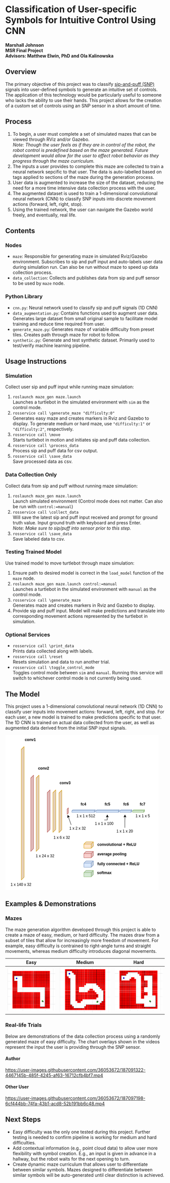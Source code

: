 # Classification of User-specific Symbols for Intuitive Control Using CNN
**Marshall Johnson**  
**MSR Final Project**  
**Advisors: Matthew Elwin, PhD and Ola Kalinowska**  

## Overview
The primary objective of this project was to classify [sip-and-puff (SNP)](https://www.orin.com/access/sip_puff/#Sip/Puff%20Breeze) signals into user-defined symbols to generate an intuitive set of controls. The application of this technology would be particularly useful to someone who lacks the ability to use their hands. This project allows for the creation of a custom set of controls using an SNP sensor in a short amount of time. 

## Process
1. To begin, a user must complete a set of simulated mazes that can be viewed through RViz and/or Gazebo.   
*Note: Though the user feels as if they are in control of the robot, the robot control is predefined based on the maze generated. Future development would allow for the user to affect robot behavior as they progress through the maze curriculum.*
2. The inputs a user provides to complete this maze are collected to train a neural network sepcific to that user. The data is auto-labelled based on tags applied to sections of the maze during the generation process.
3. User data is augmented to increase the size of the dataset, reducing the need for a more time intensive data collection process with the user. 
4. The augmented dataset is used to train a 1-dimensional convolutional neural network (CNN) to classify SNP inputs into discrete movement actions (forward, left, right, stop).
5. Using the trained network, the user can navigate the Gazebo world freely, and eventually, real life.

## Contents

### Nodes
- `maze`: Responsible for generating maze in simulated Rviz/Gazebo environment. Subscribes to sip and puff input and auto-labels user data during simulation run. Can also be run without maze to speed up data collection process. 
- `data_collection`: Collects and publishes data from sip and puff sensor to be used by `maze` node.

### Python Library
- `cnn.py`: Neural network used to classify sip and puff signals (1D CNN)
- `data_augmentation.py`: Contains functions used to augment user data. Generates large dataset from small original sample to facilitate model training and reduce time required from user.
- `generate_maze.py`: Generates maze of variable difficulty from preset tiles. Creates path through maze for robot to follow.
- `synthetic.py`: Generate and test synthetic dataset. Primarily used to test/verify machine learning pipeline.

## Usage Instructions
### Simulation
Collect user sip and puff input while running maze simulation:  
1. `roslaunch maze_gen maze.launch`  
Launches a turtlebot in the simulated environment with `sim` as the control mode.
2. `rosservice call \generate_maze "difficulty:0"`    
Generates easy maze and creates markers in Rviz and Gazebo to display. To generate medium or hard maze, use `"difficulty:1"` or `"difficulty:2"`, respectively.
3. `rosservice call \move`  
Starts turtlebot in motion and initiates sip and puff data collection.
4. `rosservice call \process_data`  
Process sip and puff data for csv output.
5. `rosservice call \save_data`  
Save processed data as csv.

### Data Collection Only
Collect data from sip and puff without running maze simulation:  
1. `roslaunch maze_gen maze.launch`  
Launch simulated environment (Control mode does not matter. Can also be run with `control:=manual`)  
2. `rosservice call \collect_data`  
Will save the latest sip and puff input received and prompt for ground truth value. Input ground truth with keyboard and press Enter.   
*Note: Make sure to sip/puff into sensor prior to this step.*
3. `rosservice call \save_data`  
Save labeled data to csv.  

### Testing Trained Model
Use trained model to move turtlebot through maze simulation:  
1. Ensure path to desired model is correct in the `load_model` function of the `maze` node.
2. `roslaunch maze_gen maze.launch control:=manual`  
Launches a turtlebot in the simulated environment with `manual` as the control mode.  
3. `rosservice call \generate_maze`  
Generates maze and creates markers in Rviz and Gazebo to display.  
4. Provide sip and puff input. Model will make predictions and translate into corresponding movement actions represented by the turtlebot in simulation. 

### Optional Services
- `rosservice call \print_data`  
Prints data collected along with labels.
- `rosservice call \reset`  
Resets simulation and data to run another trial.  
- `rosservice call \toggle_control_mode`  
Toggles control mode between `sim` and `manual`. Running this service will switch to whichever control mode is not currently being used.

## The Model
This project uses a 1-dimensional convolutional neural network (1D CNN) to classify user inputs into movement actions: forward, left, right, and stop. For each user, a new model is trained to make predictions specific to that user. The 1D CNN is trained on actual data collected from the user, as well as augmented data derived from the initial SNP input signals.  

![1D CNN](maze_gen/assets/model.png)

## Examples & Demonstrations
### Mazes
The maze generation algorithm developed through this project is able to create a maze of easy, medium, or hard difficulty. The mazes draw from a subset of tiles that allow for increasingly more freedom of movement. For example, easy difficulty is contrained to right-angle turns and straight movements, whereas medium difficulty introduces diagonal movements.  

Easy                    |  Medium            | Hard                  
:-------------------------:|:-------------------------:|:-------------------------:
<img src="maze_gen/assets/easy_maze.png" width="250" /> |  <img src="maze_gen/assets/medium_maze.png" width="250" /> | <img src="maze_gen/assets/hard_maze.png" width="250" />

### Real-life Trials
Below are demonstrations of the data collection process using a randomly generated maze of easy difficulty. The chart overlays shown in the videos represent the input the user is providing through the SNP sensor.

#### Author
https://user-images.githubusercontent.com/36053672/187091322-4467145b-485f-4245-af63-16712cfb4bf7.mp4

#### Other User
https://user-images.githubusercontent.com/36053672/187097198-6cf444bb-74fa-43b1-acd8-52b191bb6c48.mp4

## Next Steps
- Easy difficulty was the only one tested during this project. Further testing is needed to confirm pipeline is working for medium and hard difficulties.  
- Add contextual information (e.g., point cloud data) to allow user more flexibility with symbol creation. E.g., an input is given in advance in a hallway, but the robot waits for the next opening to turn.  
- Create dynamic maze curriculum that allows user to differentiate between similar symbols. Mazes designed to differentiate between similar symbols will be auto-generated until clear distinction is achieved.

